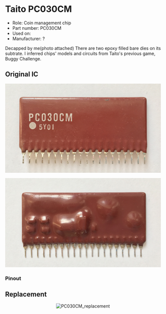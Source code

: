 # Taito PC030CM
* Role: Coin management chip
* Part number: PC030CM
* Used on: 
* Manufacturer: ?

Decapped by me(photo attached) There are two epoxy filled bare dies on its subtrate. I inferred chips' models and circuits from Taito's previous game, Buggy Challenge. 


## Original IC
<p align=center><img alt="PC030CM_front" src="./PC030CM_front.jpg" height="auto" width="640"></p>


<p align=center><img alt="PC030CM_back" src="./PC030CM_back.jpg" height="auto" width="640"></p>

### Pinout


## Replacement
<p align=center><img alt="PC030CM_replacement" src="./PC030CM_replacement.png" height="auto" width="640"></p>
